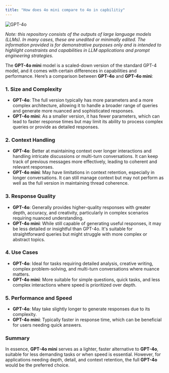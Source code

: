 ```yaml
---
title: "How does 4o mini compare to 4o in capbilitiy"
---
```

![GPT-4o](https://img.shields.io/badge/GPT--4o-3333FF?style=for-the-badge&logo=openai&logoColor=white)



*Note: this repository consists of the outputs of large language models (LLMs). In many cases, these are unedited or minimally edited. The information provided is for demonstrative purposes only and is intended to highlight constraints and capabilities in LLM applications and prompt engineering strategies.*


The **GPT-4o mini** model is a scaled-down version of the standard GPT-4 model, and it comes with certain differences in capabilities and performance. Here’s a comparison between **GPT-4o** and **GPT-4o mini**:

### 1. **Size and Complexity**
- **GPT-4o**: The full version typically has more parameters and a more complex architecture, allowing it to handle a broader range of queries and generate more nuanced and sophisticated responses.
- **GPT-4o mini**: As a smaller version, it has fewer parameters, which can lead to faster response times but may limit its ability to process complex queries or provide as detailed responses.

### 2. **Context Handling**
- **GPT-4o**: Better at maintaining context over longer interactions and handling intricate discussions or multi-turn conversations. It can keep track of previous messages more effectively, leading to coherent and relevant responses.
- **GPT-4o mini**: May have limitations in context retention, especially in longer conversations. It can still manage context but may not perform as well as the full version in maintaining thread coherence.

### 3. **Response Quality**
- **GPT-4o**: Generally provides higher-quality responses with greater depth, accuracy, and creativity, particularly in complex scenarios requiring nuanced understanding.
- **GPT-4o mini**: While still capable of generating useful responses, it may be less detailed or insightful than GPT-4o. It's suitable for straightforward queries but might struggle with more complex or abstract topics.

### 4. **Use Cases**
- **GPT-4o**: Ideal for tasks requiring detailed analysis, creative writing, complex problem-solving, and multi-turn conversations where nuance matters.
- **GPT-4o mini**: More suitable for simple questions, quick tasks, and less complex interactions where speed is prioritized over depth.

### 5. **Performance and Speed**
- **GPT-4o**: May take slightly longer to generate responses due to its complexity.
- **GPT-4o mini**: Typically faster in response time, which can be beneficial for users needing quick answers.

### Summary
In essence, **GPT-4o mini** serves as a lighter, faster alternative to **GPT-4o**, suitable for less demanding tasks or when speed is essential. However, for applications needing depth, detail, and context retention, the full **GPT-4o** would be the preferred choice.